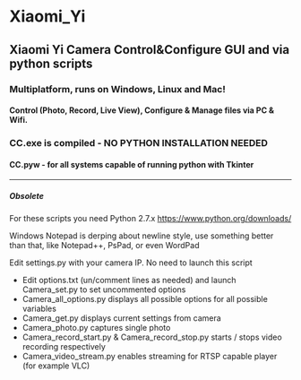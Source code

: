 # Xiaomi_Yi
## Xiaomi Yi Camera Control&Configure GUI and via python scripts

### Multiplatform, runs on Windows, Linux and Mac!

#### Control (Photo, Record, Live View), Configure & Manage files via PC & Wifi.

### CC.exe is compiled - NO PYTHON INSTALLATION NEEDED
#### CC.pyw - for all systems capable of running python with Tkinter


-------
##### Obsolete

For these scripts you need Python 2.7.x https://www.python.org/downloads/ 

Windows Notepad is derping about newline style, use something better than that, like Notepad++, PsPad, or even WordPad

Edit settings.py with your camera IP. No need to launch this script

* Edit options.txt (un/comment lines as needed) and launch Camera_set.py to set uncommented options
* Camera_all_options.py displays all possible options for all possible variables
* Camera_get.py displays current settings from camera
* Camera_photo.py captures single photo
* Camera_record_start.py & Camera_record_stop.py starts / stops video recording respectively
* Camera_video_stream.py enables streaming for RTSP capable player (for example VLC)

